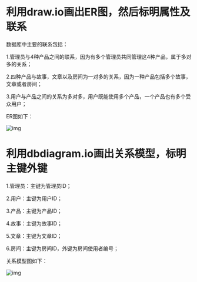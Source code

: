 # 利用draw.io画出ER图，然后标明属性及联系

数据库中主要的联系包括：

1.管理员与4种产品之间的联系，因为有多个管理员共同管理这4种产品，属于多对多的关系；

2.四种产品与故事，文章以及房间为一对多的关系，因为一种产品包括多个故事，文章或者房间；

3.用户与产品之间的关系为多对多，用户既能使用多个产品，一个产品也有多个受众用户；

ER图如下：

![img](https://s1.ax1x.com/2020/10/04/0Jke4s.png)

# 利用dbdiagram.io画出关系模型，标明主键外键

1.管理员：主键为管理员ID；

2.用户：主键为用户ID；

3.产品：主键为产品ID；

4.故事：主键为故事ID；

5.文章：主键为文章ID；

6.房间：主键为房间ID，外键为房间使用者编号；

关系模型图如下：

![img](https://s1.ax1x.com/2020/10/04/0JP1De.png)
